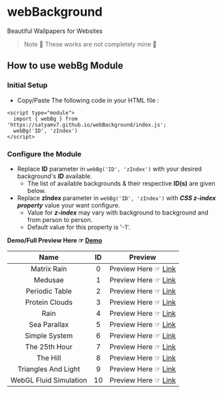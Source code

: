 # webBackground
Beautiful Wallpapers for Websites

> Note
>  🛑 These works are not completely mine 🛑

## How to use webBg Module

### Initial Setup

- Copy/Paste The following code in your HTML file :

```
<script type="module">
  import { webBg } from 'https://satyamv7.github.io/webBackground/index.js';
  webBg('ID', 'zIndex')
</script>
```

### Configure the Module

- Replace **ID** parameter in ```webBg('ID', 'zIndex')``` with your desired background's **_ID_** available.
  * The list of available backgrounds & their respective **ID(s)** are given below.
- Replace **zIndex** parameter in ```webBg('ID', 'zIndex')``` with **_CSS z-index property_** value your want configure.
  * Value for **_z-index_** may vary with background to background and from person to person.
  * Default value for this property is '-1'.

**Demo/Full Preview Here ☞ [Demo](https://satyamv7.github.io/webBackground/preview/index.html)**

| Name | ID | Preview |
|     :---:      |     :---:      |     :---:      |
| Matrix Rain | 0 | Preview Here ☞ [Link](https://satyamv7.github.io/webBackground/server/BG/MR1) |
| Medusae | 1 | Preview Here ☞ [Link](https://satyamv7.github.io/webBackground/server/BG/MU1) |
| Periodic Table | 2 | Preview Here ☞ [Link](https://satyamv7.github.io/webBackground/server/BG/PT1) |
| Protein Clouds | 3 | Preview Here ☞ [Link](https://satyamv7.github.io/webBackground/server/BG/PC1) |
| Rain | 4 | Preview Here ☞ [Link](https://satyamv7.github.io/webBackground/server/BG/RN1) |
| Sea Parallax | 5 | Preview Here ☞ [Link](https://satyamv7.github.io/webBackground/server/BG/SP1) |
| Simple System | 6 | Preview Here ☞ [Link](https://satyamv7.github.io/webBackground/server/BG/SS1) |
| The 25th Hour | 7 | Preview Here ☞ [Link](https://satyamv7.github.io/webBackground/server/BG/T25H) |
| The Hill | 8 | Preview Here ☞ [Link](https://satyamv7.github.io/webBackground/server/BG/TH1) |
| Triangles And Light | 9 | Preview Here ☞ [Link](https://satyamv7.github.io/webBackground/server/BG/TL1) |
| WebGL Fluid Simulation | 10 | Preview Here ☞ [Link](https://satyamv7.github.io/webBackground/server/BG/WFS1) |
